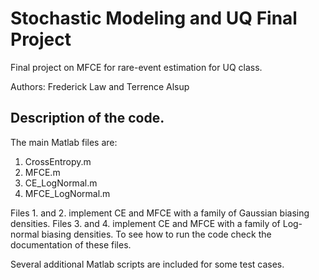 # Stochastic Modeling and UQ Final Project
Final project on MFCE for rare-event estimation for UQ class.

Authors: Frederick Law and Terrence Alsup

## Description of the code.
The main Matlab files are:

1. CrossEntropy.m
2. MFCE.m
3. CE_LogNormal.m
4. MFCE_LogNormal.m

Files 1. and 2. implement CE and MFCE with a family of Gaussian biasing densities.
Files 3. and 4. implement CE and MFCE with a family of Log-normal biasing densities.
To see how to run the code check the documentation of these files.

Several additional Matlab scripts are included for some test cases.

